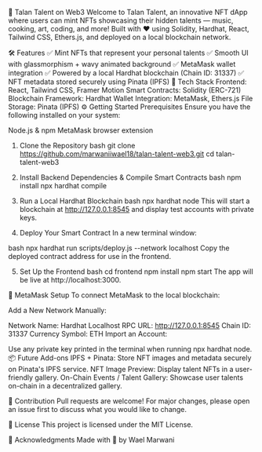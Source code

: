 🎨 Talan Talent on Web3
Welcome to Talan Talent, an innovative NFT dApp where users can mint NFTs showcasing their hidden talents — music, cooking, art, coding, and more! Built with ❤️ using Solidity, Hardhat, React, Tailwind CSS, Ethers.js, and deployed on a local blockchain network.

🛠 Features
✅ Mint NFTs that represent your personal talents
✅ Smooth UI with glassmorphism + wavy animated background
✅ MetaMask wallet integration
✅ Powered by a local Hardhat blockchain (Chain ID: 31337)
✅ NFT metadata stored securely using Pinata (IPFS)
🚀 Tech Stack
Frontend: React, Tailwind CSS, Framer Motion
Smart Contracts: Solidity (ERC-721)
Blockchain Framework: Hardhat
Wallet Integration: MetaMask, Ethers.js
File Storage: Pinata (IPFS)
⚙️ Getting Started
Prerequisites
Ensure you have the following installed on your system:

Node.js & npm
MetaMask browser extension
1. Clone the Repository
bash
git clone https://github.com/marwaniiwael18/talan-talent-web3.git
cd talan-talent-web3
2. Install Backend Dependencies & Compile Smart Contracts
bash
npm install
npx hardhat compile
3. Run a Local Hardhat Blockchain
bash
npx hardhat node
This will start a blockchain at http://127.0.0.1:8545 and display test accounts with private keys.

4. Deploy Your Smart Contract
In a new terminal window:

bash
npx hardhat run scripts/deploy.js --network localhost
Copy the deployed contract address for use in the frontend.

5. Set Up the Frontend
bash
cd frontend
npm install
npm start
The app will be live at http://localhost:3000.

🦊 MetaMask Setup
To connect MetaMask to the local blockchain:

Add a New Network Manually:

Network Name: Hardhat Localhost
RPC URL: http://127.0.0.1:8545
Chain ID: 31337
Currency Symbol: ETH
Import an Account:

Use any private key printed in the terminal when running npx hardhat node.
📦 Future Add-ons
IPFS + Pinata: Store NFT images and metadata securely on Pinata's IPFS service.
NFT Image Preview: Display talent NFTs in a user-friendly gallery.
On-Chain Events / Talent Gallery: Showcase user talents on-chain in a decentralized gallery.

🤝 Contribution
Pull requests are welcome! For major changes, please open an issue first to discuss what you would like to change.

📄 License
This project is licensed under the MIT License.

💜 Acknowledgments
Made with 💜 by Wael Marwani


